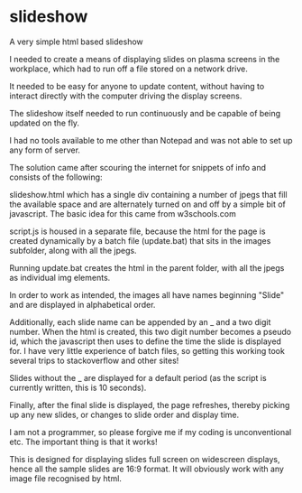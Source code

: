 # slideshow
A very simple html based slideshow

I needed to create a means of displaying slides on plasma screens in the workplace,
which had to run off a file stored on a network drive.

It needed to be easy for anyone to update content, without having to interact directly
with the computer driving the display screens.

The slideshow itself needed to run continuously and be capable of being updated on
the fly.

I had no tools available to me other than Notepad and was not able to set up any form
of server.

The solution came after scouring the internet for snippets of info and consists of the
following:

slideshow.html which has a single div containing a number of jpegs that fill the
available space and are alternately turned on and off by a simple bit of javascript. The
basic idea for this came from w3schools.com

script.js is housed in a separate file, because the html for the page is created dynamically by a
batch file (update.bat) that sits in the images subfolder, along with all the jpegs.

Running update.bat creates the html in the parent folder, with all the jpegs as
individual img elements.

In order to work as intended, the images all have names beginning "Slide" and are displayed
in alphabetical order.

Additionally, each slide name can be appended by an _ and a two digit number. When the html
is created, this two digit number becomes a pseudo id, which the javascript then uses to
define the time the slide is displayed for. I have very little experience of batch files,
so getting this working took several trips to stackoverflow and other sites!

Slides without the _ are displayed for a default period (as the script is currently written,
this is 10 seconds).

Finally, after the final slide is displayed, the page refreshes, thereby picking up any new
slides, or changes to slide order and display time.

I am not a programmer, so please forgive me if my coding is unconventional etc. The important
thing is that it works!

This is designed for displaying slides full screen on widescreen displays, hence all the sample slides are
16:9 format. It will obviously work with any image file recognised by html.
